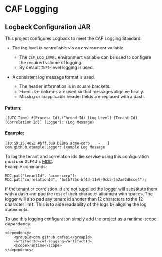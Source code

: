 # CAF Logging
## Logback Configuration JAR
This project configures Logback to meet the CAF Logging Standard.

- The log level is controllable via an environment variable.  
    - The `CAF_LOG_LEVEL` environment variable can be used to configure the required volume of logging.  
    - By default `INFO`-level logging is used.

- A consistent log message format is used.  
    - The header information is in square brackets.
    - Fixed size columns are used so that messages align vertically.
    - Missing or inapplicable header fields are replaced with a dash.

#### Pattern:
    [(UTC Time) #(Process Id).(Thread Id) (Log Level) (Tenant Id) (Correlation Id)] (Logger): (Log Message)

#### Example:
    [10:50:25.465Z #bff.009 DEBUG acme-corp    -   ] com.github.example.Logger: Example Log Message

To log the tenant and correlation ids the service using this configuration must use SLF4J's [MDC](https://www.slf4j.org/manual.html#mdc).  
Example commands:

    MDC.put("tenantId", "acme-corp");
    MDC.put("correlationId", "6afb775c-bf4d-11e9-9cb5-2a2ae2dbcce4");

If the tenant or correlation id are not supplied the logger will substitute them with a dash and pad the rest of their character allotment with spaces.  The logger will also pad any tenant id shorter than 12 characters to the 12 character limit.  This is to aide readability of the logs by aligning the log statements.

To use this logging configuration simply add the project as a runtime-scope dependency:

    <dependency>
        <groupId>com.github.cafapi</groupId>
        <artifactId>caf-logging</artifactId>
        <scope>runtime</scope>
    </dependency>
